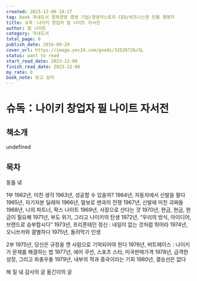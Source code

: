 ```yaml
---
created: 2023-12-06 18:27
tag: book 국내도서 경제경영 경영 기업/경영자스토리 CEO/비즈니스맨 인물 경영자
title: 슈독：나이키 창업자 필 나이트 자서전
author: 필 나이트
category: 국내도서
total_page: 0
publish_date: 2016-09-29
cover_url: https://image.yes24.com/goods/32526726/XL
status: want to read
start_read_date: 2023-12-06
finish_read_date: 2023-12-06
my_rate: 0
book_note: 읽고 싶어
---
```


# 슈독：나이키 창업자 필 나이트 자서전

## 책소개
undefined

## 목차

동틀 녘

1부
1962년, 미친 생각
1963년, 성공할 수 있을까?
1964년, 자동차에서 신발을 팔다
1965년, 자기자본 딜레마
1966년, 말보로 맨과의 전쟁
1967년, 신발에 미친 괴짜들
1968년, 나의 파트너, 팍스 나이트
1969년, 사장으로 산다는 것
1970년, 현금, 현금, 현금이 필요해
1971년, 부도 위기, 그리고 나이키의 탄생
1972년, “우리의 방식, 아이디어, 브랜드로 승부합시다”
1973년, 프리폰테인 정신 : 내일이 없는 것처럼 뛰어라
1974년, 오니쓰카와 결별하다
1975년, 돌려막기 인생

2부
1975년, 당신은 규정을 깬 사람으로 기억되어야 한다
1976년, 버트페이스 : 나이키가 문제를 해결하는 법
1977년, 에어 쿠션, 스포츠 스타, 미국판매가격
1978년, 급격한 성장, 그리고 좌충우돌
1979년, 내부의 적과 중국이라는 기회
1980년, 결승선은 없다

해 질 녘
감사의 글
옮긴이의 글



